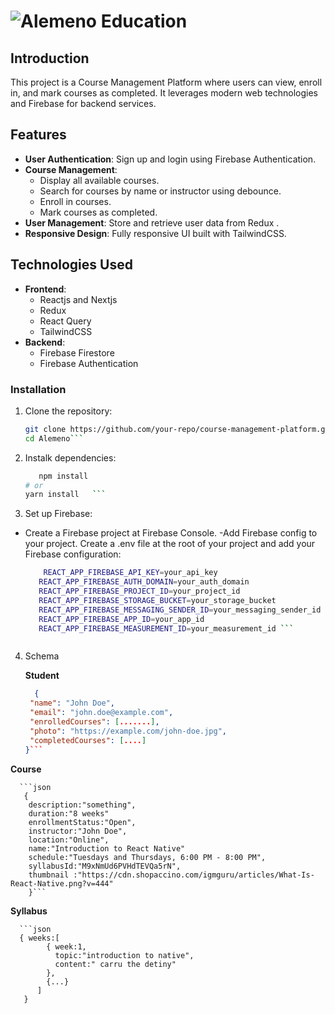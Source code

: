 # ![Alemeno Education](https://alemeno-zeta.vercel.app/)


## Introduction
This project is a Course Management Platform where users can view, enroll in, and mark courses as completed. It leverages modern web technologies and Firebase for backend services.

## Features
- **User Authentication**: Sign up and login using Firebase Authentication.
- **Course Management**: 
  - Display all available courses.
  - Search for courses by name or instructor using debounce.
  - Enroll in courses.
  - Mark courses as completed.
- **User Management**: Store and retrieve user data from Redux .
- **Responsive Design**: Fully responsive UI built with TailwindCSS.

## Technologies Used
- **Frontend**: 
  - Reactjs and Nextjs
  - Redux
  - React Query
  - TailwindCSS
- **Backend**:
  - Firebase Firestore
  - Firebase Authentication


### Installation
1. Clone the repository:
   ```bash
   git clone https://github.com/your-repo/course-management-platform.git
   cd Alemeno```

2. Instalk dependencies:
    ```bash
       npm install
    # or
    yarn install   ```

3. Set up Firebase:
  - Create a Firebase project at Firebase Console.
  -Add Firebase config to your project. Create a .env file at the root of your project and add your Firebase configuration:
     ```bash
         REACT_APP_FIREBASE_API_KEY=your_api_key
        REACT_APP_FIREBASE_AUTH_DOMAIN=your_auth_domain
        REACT_APP_FIREBASE_PROJECT_ID=your_project_id
        REACT_APP_FIREBASE_STORAGE_BUCKET=your_storage_bucket
        REACT_APP_FIREBASE_MESSAGING_SENDER_ID=your_messaging_sender_id
        REACT_APP_FIREBASE_APP_ID=your_app_id
        REACT_APP_FIREBASE_MEASUREMENT_ID=your_measurement_id ```



4. Schema

   **Student**
   ```json
     {
    "name": "John Doe",
    "email": "john.doe@example.com",
    "enrolledCourses": [.......],
    "photo": "https://example.com/john-doe.jpg",
    "completedCourses": [....]
   }```

**Course**

      ```json
       {
        description:"something",
        duration:"8 weeks"
        enrollmentStatus:"Open",
        instructor:"John Doe",
        location:"Online",
        name:"Introduction to React Native"
        schedule:"Tuesdays and Thursdays, 6:00 PM - 8:00 PM",
        syllabusId:"M9xNmUd6PVHdTEVQa5rN",
        thumbnail :"https://cdn.shopaccino.com/igmguru/articles/What-Is-React-Native.png?v=444"
        }```
  **Syllabus**
  
      ```json
      { weeks:[
            { week:1,
              topic:"introduction to native",
              content:" carru the detiny"
            },
            {...}
          ]
       }
